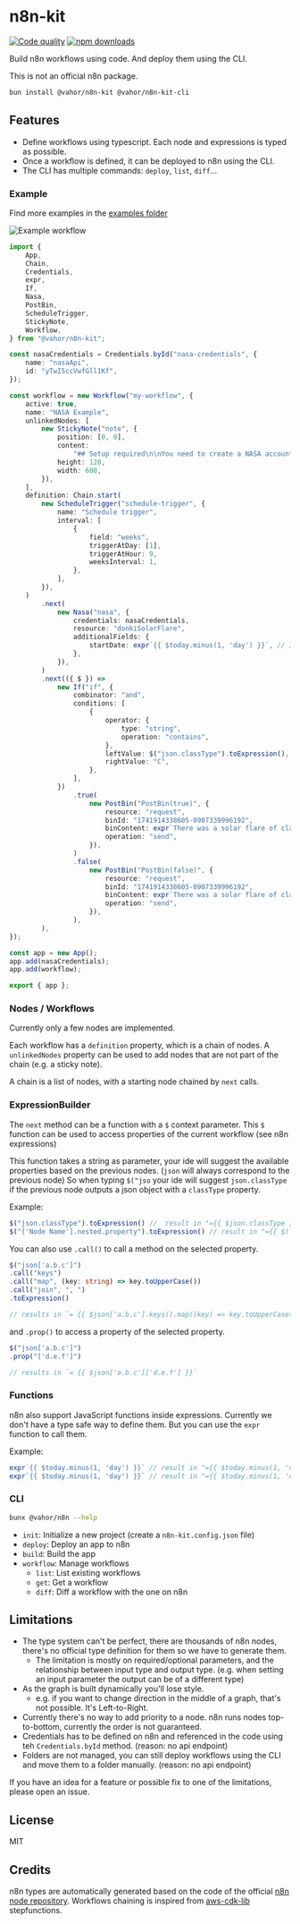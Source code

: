 # n8n-kit

[![Code quality](https://github.com/vahor/typed-es/actions/workflows/quality.yml/badge.svg)](https://github.com/vahor/n8n-kit/actions/workflows/quality.yml)
[![npm downloads](https://img.shields.io/npm/dm/%40vahor%2Fn8n-kit)](https://www.npmjs.com/package/@vahor/n8n-kit)


Build n8n workflows using code.
And deploy them using the CLI.

This is not an official n8n package.

```sh
bun install @vahor/n8n-kit @vahor/n8n-kit-cli
```

## Features

- Define workflows using typescript. Each node and expressions is typed as possible.
- Once a workflow is defined, it can be deployed to n8n using the CLI.
- The CLI has multiple commands: `deploy`, `list`, `diff`...

### Example

Find more examples in the [examples folder](https://github.com/Vahor/n8n-kit/tree/main/examples)

![Example workflow](https://github.com/Vahor/n8n-kit/blob/main/examples/nasa/output.png?raw=true)

```ts
import {
	App,
	Chain,
	Credentials,
	expr,
	If,
	Nasa,
	PostBin,
	ScheduleTrigger,
	StickyNote,
	Workflow,
} from "@vahor/n8n-kit";

const nasaCredentials = Credentials.byId("nasa-credentials", {
	name: "nasaApi",
	id: "yTwI5ccVwfGll1Kf",
});

const workflow = new Workflow("my-workflow", {
	active: true,
	name: "NASA Example",
	unlinkedNodes: [
		new StickyNote("note", {
			position: [0, 0],
			content:
				"## Setup required\n\nYou need to create a NASA account and create credentials, and create a bin with Postbin and enter the ID - see [the documentation](https://docs.n8n.io/try-it-out/longer-introduction/)",
			height: 120,
			width: 600,
		}),
	],
	definition: Chain.start(
		new ScheduleTrigger("schedule-trigger", {
			name: "Schedule trigger",
			interval: [
				{
					field: "weeks",
					triggerAtDay: [1],
					triggerAtHour: 9,
					weeksInterval: 1,
				},
			],
		}),
	)
		.next(
			new Nasa("nasa", {
				credentials: nasaCredentials,
				resource: "donkiSolarFlare",
				additionalFields: {
					startDate: expr`{{ $today.minus(1, 'day') }}`, // In the future there will be a better way to write functions calls
				},
			}),
		)
		.next(({ $ }) =>
			new If("if", {
				combinator: "and",
				conditions: [
					{
						operator: {
							type: "string",
							operation: "contains",
						},
						leftValue: $("json.classType").toExpression(),
						rightValue: "C",
					},
				],
			})
				.true(
					new PostBin("PostBin(true)", {
						resource: "request",
						binId: "1741914338605-0907339996192",
						binContent: expr`There was a solar flare of class ${$("json.classType")}`,
						operation: "send",
					}),
				)
				.false(
					new PostBin("PostBin(false)", {
						resource: "request",
						binId: "1741914338605-0907339996192",
						binContent: expr`There was a solar flare of class ${$("json.classType")}`,
						operation: "send",
					}),
				),
		),
});

const app = new App();
app.add(nasaCredentials);
app.add(workflow);

export { app };
```

### Nodes / Workflows

Currently only a few nodes are implemented.

Each workflow has a `definition` property, which is a chain of nodes.
A `unlinkedNodes` property can be used to add nodes that are not part of the chain (e.g. a sticky note).

A chain is a list of nodes, with a starting node chained by `next` calls.

### ExpressionBuilder

The `next` method can be a function with a `$` context parameter. This `$` function can be used to access properties of the current workflow (see n8n expressions) 

This function takes a string as parameter, your ide will suggest the available properties based on the previous nodes. (`json` will always correspond to the previous node)
So when typing `$("jso` your ide will suggest `json.classType` if the previous node outputs a json object with a `classType` property.

Example:

```ts
$("json.classType").toExpression() //  result in "={{ $json.classType }}"
$("['Node Name'].nested.property").toExpression() // result in "={{ $('Node Name').nested.property }}"
```

You can also use `.call()` to call a method on the selected property.

```ts
$("json['a.b.c']")
.call("keys")
.call("map", (key: string) => key.toUpperCase())
.call("join", ", ")
.toExpression()

// results in `= {{ $json['a.b.c'].keys().map((key) => key.toUpperCase()).join(', ') }}` 
```

and `.prop()` to access a property of the selected property.

```ts
$("json['a.b.c']")
.prop("['d.e.f']")

// results in `= {{ $json['a.b.c']['d.e.f'] }}`
```

### Functions

n8n also support JavaScript functions inside expressions. Currently we don't have a type safe way to define them. But you can use the `expr` function to call them.

Example:

```ts
expr`{{ $today.minus(1, 'day') }}` // result in "={{ $today.minus(1, 'day') }}"
expr`{{ $today.minus(1, 'day') }}` // result in "={{ $today.minus(1, 'day') }}"
```


### CLI

```sh
bunx @vahor/n8n --help 
```

- `init`: Initialize a new project (create a `n8n-kit.config.json` file)
- `deploy`: Deploy an app to n8n
- `build`: Build the app
- `workflow`: Manage workflows
	- `list`: List existing workflows
	- `get`: Get a workflow
	- `diff`: Diff a workflow with the one on n8n

## Limitations

- The type system can't be perfect, there are thousands of n8n nodes, there's no official type definition for them so we have to generate them.
    - The limitation is mostly on required/optional parameters, and the relationship between input type and output type. (e.g. when setting an input parameter the output can be of a different type)
- As the graph is built dynamically you'll lose style.
   - e.g. if you want to change direction in the middle of a graph, that's not possible. It's Left-to-Right.
- Currently there's no way to add priority to a node. n8n runs nodes top-to-bottom, currently the order is not guaranteed.
- Credentials has to be defined on n8n and referenced in the code using teh `Credentials.byId` method. (reason: no api endpoint)
- Folders are not managed, you can still deploy workflows using the CLI and move them to a folder manually. (reason: no api endpoint)

If you have an idea for a feature or possible fix to one of the limitations, please open an issue.

## License

MIT

## Credits

n8n types are automatically generated based on the code of the official [n8n node repository](https://github.com/n8n-io/n8n/tree/master/packages/nodes-base/).
Workflows chaining is inspired from [aws-cdk-lib](https://github.com/aws/aws-cdk/tree/main/packages/aws-cdk-lib/aws-stepfunctions) stepfunctions.
